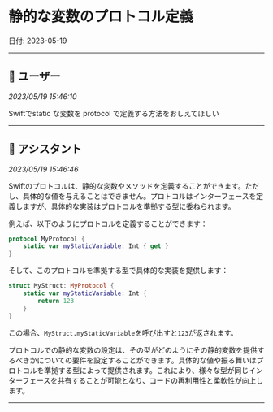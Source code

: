 # 静的な変数のプロトコル定義

日付: 2023-05-19

---

## 👤 ユーザー
*2023/05/19 15:46:10*

Swiftでstatic な変数を protocol で定義する方法をおしえてほしい

---

## 🤖 アシスタント
*2023/05/19 15:46:46*

Swiftのプロトコルは、静的な変数やメソッドを定義することができます。ただし、具体的な値を与えることはできません。プロトコルはインターフェースを定義しますが、具体的な実装はプロトコルを準拠する型に委ねられます。

例えば、以下のようにプロトコルを定義することができます：

```swift
protocol MyProtocol {
    static var myStaticVariable: Int { get }
}
```

そして、このプロトコルを準拠する型で具体的な実装を提供します：

```swift
struct MyStruct: MyProtocol {
    static var myStaticVariable: Int {
        return 123
    }
}
```

この場合、`MyStruct.myStaticVariable`を呼び出すと`123`が返されます。

プロトコルでの静的な変数の設定は、その型がどのようにその静的変数を提供するべきかについての要件を設定することができます。具体的な値や振る舞いはプロトコルを準拠する型によって提供されます。これにより、様々な型が同じインターフェースを共有することが可能となり、コードの再利用性と柔軟性が向上します。

---
